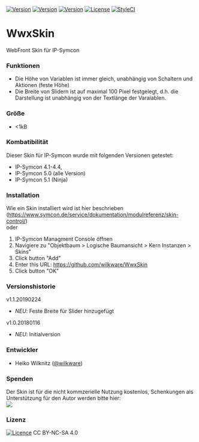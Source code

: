 [![Version](https://img.shields.io/badge/Symcon-Webfront--Skin-red.svg)](https://www.symcon.de/service/dokumentation/entwicklerbereich/sdk-tools/sdk-skins/)
[![Version](https://img.shields.io/badge/Symcon%20Version-4.1--5.1-blue.svg)](https://www.symcon.de/produkt/)
[![Version](https://img.shields.io/badge/Modul%20Version-1.1.20190224-orange.svg)](https://github.com/Wilkware/WwxSkin)
[![License](https://img.shields.io/badge/License-CC%20BY--NC--SA%204.0-green.svg)](https://creativecommons.org/licenses/by-nc-sa/4.0/)
[![StyleCI](https://github.styleci.io/repos/117355336/shield?style=flat)](https://github.styleci.io/repos/117355336)

# WwxSkin
 WebFront Skin für IP-Symcon

### Funktionen
* Die Höhe von Variablen ist immer gleich, unabhängig von Schaltern und Aktionen (feste Höhe)
* Die Breite von Slidern ist auf maximal 100 Pixel festgelegt, d.h. die Darstellung ist unabhängig von der Textlänge der Varaiablen.

### Größe
* <1kB

### Kombatibilität
Dieser Skin für IP-Symcon wurde mit folgenden Versionen getestet:
- IP-Symcon 4.1-4.4,
- IP-Symcon 5.0 (alle Version)
- IP-Symcon 5.1 (Ninja)

### Installation
Wie ein Skin installiert wird ist hier beschrieben (https://www.symcon.de/service/dokumentation/modulreferenz/skin-control/)<br />
oder <br /> 
1. IP-Symcon Managment Console öffnen
2. Navigiere zu "Objektbaum > Logische Baumansicht > Kern Instanzen > Skins"
3. Click button "Add"
4. Enter this URL: https://github.com/wilkware/WwxSkin
5. Click button "OK"

### Versionshistorie

v1.1.20190224
* _NEU_: Feste Breite für Slider hinzugefügt

v1.0.20180116
* _NEU_: Initialversion

### Entwickler
* Heiko Wilknitz ([@wilkware](https://github.com/wilkware))

### Spenden
Der Skin ist für die nicht kommzerielle Nutzung kostenlos, Schenkungen als Unterstützung für den Autor werden bitte hier:<br />
<a href="https://www.paypal.com/cgi-bin/webscr?cmd=_s-xclick&hosted_button_id=8816166" target="_blank"><img src="https://www.paypalobjects.com/de_DE/DE/i/btn/btn_donate_LG.gif" border="0" /></a>

### Lizenz
[![Licence](https://licensebuttons.net/i/l/by-nc-sa/transparent/00/00/00/88x31-e.png)](https://creativecommons.org/licenses/by-nc-sa/4.0/) CC BY-NC-SA 4.0
